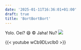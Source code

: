 ```yaml
---
date: '2025-01-11T16:36:01+01:00'
draft: true
title: 'BortBortBort'
---
```

Yolo. Oei? :smile: :copyright: Jaha! Nu?
![](people/gameplay.svg)

{{< youtube wCb9DLvcIb0 >}}